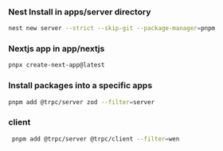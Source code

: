 ### Nest Install in apps/server directory

```bash
nest new server --strict --skip-git --package-manager=pnpm
```

### Nextjs app in app/nextjs

```bash
pnpx create-next-app@latest
```
### Install packages into a specific apps
```bash
pnpm add @trpc/server zod --filter=server
```


### client
```bash
 pnpm add @trpc/server @trpc/client --filter=wen
```